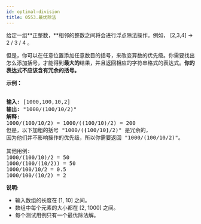 ```yaml
---
id: optimal-division
title: 0553.最优除法
---
```

给定一组**正整数，**相邻的整数之间将会进行浮点除法操作。例如， [2,3,4] -&gt; 2 / 3 / 4 。

但是，你可以在任意位置添加任意数目的括号，来改变算数的优先级。你需要找出怎么添加括号，才能得到**最大的**结果，并且返回相应的字符串格式的表达式。**你的表达式不应该含有冗余的括号。**

**示例：**


<pre><br/><strong>输入:</strong> [1000,100,10,2]<br/><strong>输出:</strong> &#34;1000/(100/10/2)&#34;<br/><strong>解释:</strong><br/>1000/(100/10/2) = 1000/((100/10)/2) = 200<br/>但是，以下加粗的括号 &#34;1000/(<strong>(</strong>100/10<strong>)</strong>/2)&#34; 是冗余的，<br/>因为他们并不影响操作的优先级，所以你需要返回 &#34;1000/(100/10/2)&#34;。<br/><br/>其他用例:<br/>1000/(100/10)/2 = 50<br/>1000/(100/(10/2)) = 50<br/>1000/100/10/2 = 0.5<br/>1000/100/(10/2) = 2<br/></pre>

**说明:**

- 输入数组的长度在 [1, 10] 之间。
- 数组中每个元素的大小都在 [2, 1000] 之间。
- 每个测试用例只有一个最优除法解。